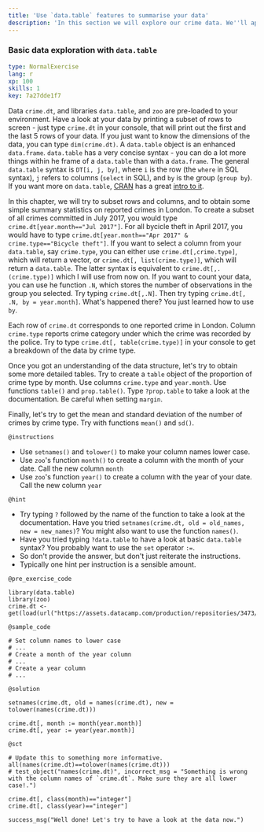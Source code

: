 ```yaml
---
title: 'Use `data.table` features to summarise your data'
description: 'In this section we will explore our crime data. We''ll apply a few useful functionalities from `data.table` to derive some basic summary stats. Hold on to your hat!'
---
```


### Basic data exploration with `data.table`

```yaml
type: NormalExercise 
lang: r
xp: 100 
skills: 1
key: 7a27dde1f7   
```


Data `crime.dt`, and libraries `data.table`, and `zoo` are pre-loaded to your environment. Have a look at your data by printing a subset of rows to screen - just type `crime.dt` in your console, that will print out the first and the last 5 rows of your data. If you just want to know  the dimensions of the data, you can type `dim(crime.dt)`. A `data.table` object is an enhanced `data.frame`. `data.table` has a very concise syntax - you can do a lot more things within he frame of a `data.table` than with a `data.frame`. The general `data.table` syntax is `DT[i, j, by]`, where `i` is the row (the `where` in SQL syntax), `j` refers to columns (`select` in SQL), and `by` is the group (`group by`). If you want more on `data.table`, [CRAN](https://cran.r-project.org/) has a great [intro to it](https://cran.r-project.org/web/packages/data.table/vignettes/datatable-intro.html).

In this chapter, we will try to subset rows and columns, and to obtain some simple summary statistics on reported crimes in London. To create a subset of all crimes committed in July 2017, you would type `crime.dt[year.month=="Jul 2017"]`. For all bycicle theft in April 2017, you would have to type `crime.dt[year.month=="Apr 2017" & crime.type=="Bicycle theft"]`. If you want to select a column from your `data.table`, say `crime.type`, you can either use `crime.dt[,crime.type]`, which will return a vector, or `crime.dt[, list(crime.type)]`, which will return a `data.table`. The latter syntax is equivalent to `crime.dt[,.(crime.type)]` which I will use from now on. If you want to count your data, you can use he function `.N`, which stores the number of observations in the group you selected. Try typing `crime.dt[,.N]`. Then try typing `crime.dt[, .N, by = year.month]`. What's happened there? You just learned how to use `by`.

Each row of `crime.dt` corresponds to one reported crime in London. Column `crime.type` reports crime category under which the crime was recorded by the police. Try to type `crime.dt[, table(crime.type)]` in your console to get a breakdown of the data by crime type.

Once you got an understanding of the data structure, let's try to obtain some more detailed tables. Try to create a `table` object of the proportion of crime type by month. Use columns `crime.type` and `year.month`. Use functions `table()` and `prop.table()`. Type `?prop.table` to take a look at the documentation. Be careful when setting `margin`.

Finally, let's try to get the mean and standard deviation of the number of crimes by crime type. Try with functions `mean()` and `sd()`.


`@instructions`
- Use `setnames()` and `tolower()` to make your column names lower case.
- Use `zoo`'s function `month()` to create a column with the month of your date. Call the new column `month`
- Use `zoo`'s function `year()` to create a column with the year of your date. Call the new column `year`

`@hint`
- Try typing `?` followed by the name of the function to take a look at the documentation. Have you tried `setnames(crime.dt, old = old_names, new = new_names)`? You might also want to use the function `names()`.
- Have you tried typing `?data.table` to have a look at basic `data.table` syntax? You probably want to use the `set` operator `:=`.
- So don't provide the answer, but don't just reiterate the instructions.
- Typically one hint per instruction is a sensible amount.

`@pre_exercise_code`

```{r}
library(data.table)
library(zoo)
crime.dt <- get(load(url("https://assets.datacamp.com/production/repositories/3473/datasets/fb814fc6f7bf21aade47c3352ebaadfbc5d80985/crime_dt_wide.rda")))
```


`@sample_code`

```{r}
# Set column names to lower case
# ...
# Create a month of the year column
# ...
# Create a year column
# ...
```


`@solution`

```{r}
setnames(crime.dt, old = names(crime.dt), new = tolower(names(crime.dt)))

crime.dt[, month := month(year.month)]
crime.dt[, year := year(year.month)]
```


`@sct`

```{r}
# Update this to something more informative.
all(names(crime.dt)==tolower(names(crime.dt)))
# test_object("names(crime.dt)", incorrect_msg = "Something is wrong with the column names of `crime.dt`. Make sure they are all lower case!.")
       
crime.dt[, class(month)=="integer"]
crime.dt[, class(year)=="integer"]

success_msg("Well done! Let's try to have a look at the data now.")
```



